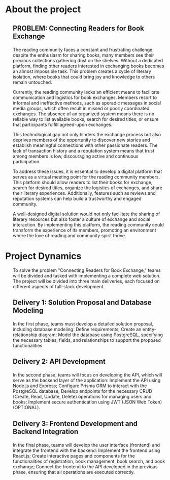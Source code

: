 <h1>About the project</h1>

<ul>
  <h2><p>PROBLEM: Connecting Readers for Book Exchange</p></h2>

<p>The reading community faces a constant and frustrating challenge: despite the enthusiasm for sharing books, many members see their precious collections gathering dust on the shelves. Without a dedicated platform, finding other readers interested in exchanging books becomes an almost impossible task. This problem creates a cycle of literary isolation, where books that could bring joy and knowledge to others remain untouched.

Currently, the reading community lacks an efficient means to facilitate communication and logistics for book exchanges. Members resort to informal and ineffective methods, such as sporadic messages in social media groups, which often result in missed or poorly coordinated exchanges. The absence of an organized system means there is no reliable way to list available books, search for desired titles, or ensure that participants fulfill agreed-upon exchanges.

This technological gap not only hinders the exchange process but also deprives members of the opportunity to discover new stories and establish meaningful connections with other passionate readers. The lack of transaction history and a reputation system means that trust among members is low, discouraging active and continuous participation.

To address these issues, it is essential to develop a digital platform that serves as a virtual meeting point for the reading community members. This platform should allow readers to list their books for exchange, search for desired titles, organize the logistics of exchanges, and share their literary experiences. Additionally, features such as reviews and reputation systems can help build a trustworthy and engaged community.

A well-designed digital solution would not only facilitate the sharing of literary resources but also foster a culture of exchange and social interaction. By implementing this platform, the reading community could transform the experience of its members, promoting an environment where the love of reading and community spirit thrive.</p>  
</ul>

<h1>Project Dynamics</h1>

<ul>
   <p>To solve the problem "Connecting Readers for Book Exchange," teams will be divided and tasked with implementing a complete web solution. The project will be divided into three main deliveries, each focused on different aspects of full-stack development. </p>
</ul>

<ul>
  <h2><p>Delivery 1: Solution Proposal and Database Modeling</p></h2>
  <p>In the first phase, teams must develop a detailed solution proposal, including database modeling:
  Define requirements;
  Create an entity-relationship diagram;
  Model the database using PostgreSQL, specifying the necessary tables, fields, and relationships to support the proposed functionalities</p>
  
  <h2><p>Delivery 2: API Development</p></h2>
  <p>In the second phase, teams will focus on developing the API, which will serve as the backend layer of the application:
  Implement the API using Node.js and Express;
  Configure Prisma ORM to interact with the PostgreSQL database;
  Develop endpoints for the necessary CRUD (Create, Read, Update, Delete) operations for managing users and books;
  Implement secure authentication using JWT (JSON Web Token) (OPTIONAL).</p>
  
  <h2><p>Delivery 3: Frontend Development and Backend Integration</p></h2>
  <p>In the final phase, teams will develop the user interface (frontend) and integrate the frontend with the backend:
  Implement the frontend using React.js;
  Create interactive pages and components for the functionalities of registration, book management, book search, and book exchange;
  Connect the frontend to the API developed in the previous phase, ensuring that all operations are executed correctly.</p>
</ul>
